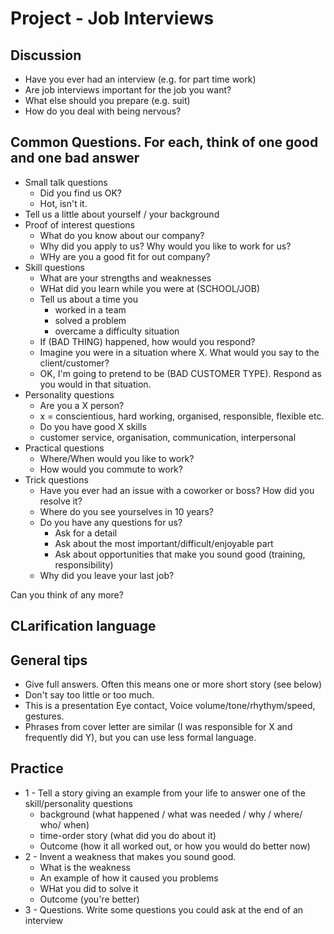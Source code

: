 # Project - Job Interviews

## Discussion

* Have you ever had an interview (e.g. for part time work)
* Are job interviews important for the job you want?
* What else should you prepare (e.g. suit)
* How do you deal with being nervous?

## Common Questions. For each, think of one good and one bad answer

* Small talk questions
    * Did you find us OK?
    * Hot, isn't it. 
* Tell us a little about yourself / your background
* Proof of interest questions
    * What do you know about our company?
    * Why did you apply to us? Why would you like to work for us?
    * WHy are you a good fit for out company?
* Skill questions
    * What are your strengths and weaknesses
    * WHat did you learn while you were at (SCHOOL/JOB)
    * Tell us about a time you 
        * worked in a team
        * solved a problem
        * overcame a difficulty situation
    * If (BAD THING) happened, how would you respond?
    * Imagine you were in a situation where X. What would you say to the client/customer?
    * OK, I'm going to pretend to be (BAD CUSTOMER TYPE). Respond as you would in that situation. 
* Personality questions
    * Are you a X person? 
    * x = conscientious, hard working, organised, responsible, flexible etc. 
    * Do you have good X skills
    * customer service, organisation, communication, interpersonal
* Practical questions
    * Where/When would you like to work?
    * How would you commute to work?
* Trick questions
    * Have you ever had an issue with a coworker or boss? How did you resolve it?
    * Where do you see yourselves in 10 years?
    * Do you have any questions for us? 
        * Ask for a detail
        * Ask about the most important/difficult/enjoyable part
        * Ask about opportunities that make you sound good (training, responsibility)
    * Why did you leave your last job?


Can you think of any more?

## CLarification language



## General tips

* Give full answers. Often this means one or more short story (see below)
* Don't say too little or too much. 
* This is a presentation Eye contact, Voice volume/tone/rhythym/speed, gestures. 
* Phrases from cover letter are similar (I was responsible for X and frequently did Y), but you can use less formal language. 

## Practice

* 1 - Tell a story giving an example from your life to answer one of the skill/personality questions
    * background (what happened / what was needed / why / where/ who/ when)
    * time-order story (what did you do about it)
    * Outcome (how it all worked out, or how you would do better now)
* 2 - Invent a weakness that makes you sound good. 
    * What is the weakness
    * An example of how it caused you problems
    * WHat you did to solve it
    * Outcome (you're better)
* 3 - Questions. Write some questions you could ask at the end of an interview


